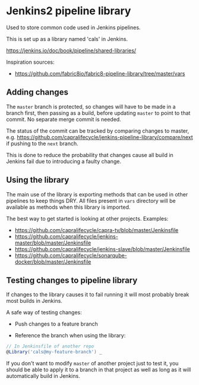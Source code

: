 # Jenkins2 pipeline library

Used to store common code used in Jenkins pipelines.

This is set up as a library named 'cals' in Jenkins.

https://jenkins.io/doc/book/pipeline/shared-libraries/

Inspiration sources:

- https://github.com/fabric8io/fabric8-pipeline-library/tree/master/vars

## Adding changes

The `master` branch is protected, so changes will have to be made
in a branch first, then passing as a build, before updating `master` to
point to that commit. No separate merge commit is needed.

The status of the commit can be tracked by comparing changes to master,
e.g. https://github.com/capralifecycle/jenkins-pipeline-library/compare/next
if pushing to the `next` branch.

This is done to reduce the probability that changes cause all
build in Jenkins fail due to introducing a faulty change.

## Using the library

The main use of the library is exporting methods that can be used in other
pipelines to keep things DRY. All files present in `vars` directory will
be available as methods when this library is imported.

The best way to get started is looking at other projects. Examples:

- https://github.com/capralifecycle/capra-tv/blob/master/Jenkinsfile
- https://github.com/capralifecycle/jenkins-master/blob/master/Jenkinsfile
- https://github.com/capralifecycle/jenkins-slave/blob/master/Jenkinsfile
- https://github.com/capralifecycle/sonarqube-docker/blob/master/Jenkinsfile

## Testing changes to pipeline library

If changes to the library causes it to fail running it will most probably
break most builds in Jenkins.

A safe way of testing changes:

- Push changes to a feature branch

- Reference the branch when using the library:

```groovy
// In Jenkinsfile of another repo
@Library('cals@my-feature-branch') _
```

If you don't want to modify `master` of another project just to test it,
you should be able to apply it to a branch in that project as well as
long as it will automatically build in Jenkins.

